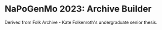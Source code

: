 # NaPoGenMo 2023: Archive Builder

Derived from Folk Archive - Kate Folkenroth's undergraduate senior thesis.